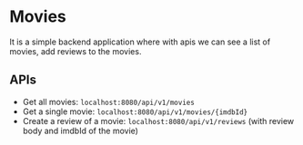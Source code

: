 # Movies
It is a simple backend application where with apis we can see a list of movies, add reviews to the movies.

## APIs
- Get all movies: ``localhost:8080/api/v1/movies``
- Get a single movie: ``localhost:8080/api/v1/movies/{imdbId}``
- Create a review of a movie: ``localhost:8080/api/v1/reviews`` (with review body and imdbId of the movie)
